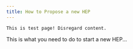 ```yaml
---
title: How to Propose a new HEP
---
```


```{warning}
This is test page! Disregard content.
```

This is what you need to do to start a new HEP...
